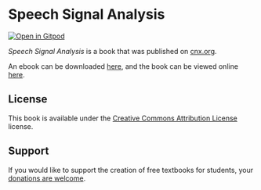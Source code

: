 # Speech Signal Analysis

[![Open in Gitpod](https://gitpod.io/button/open-in-gitpod.svg)](https://gitpod.io/from-referrer/)

_Speech Signal Analysis_ is a book that was published on [cnx.org](https://cnx.org/).

An ebook can be downloaded [here](https://github.com/cnx-user-books/cnxbook-speech-signal-analysis/releases/latest), and the book can be viewed online [here](https://github.com/cnx-user-books/cnxbook-speech-signal-analysis/releases/latest).

## License
This book is available under the [Creative Commons Attribution License](./LICENSE) license.

## Support
If you would like to support the creation of free textbooks for students, your [donations are welcome](https://riceconnect.rice.edu/donation/support-openstax-banner).
